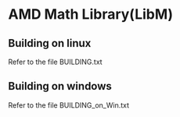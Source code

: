 # AMD Math Library(LibM)

## Building on linux
Refer to the file BUILDING.txt

## Building on windows
Refer to the file BUILDING_on_Win.txt
